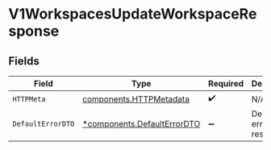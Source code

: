 # V1WorkspacesUpdateWorkspaceResponse


## Fields

| Field                                                                     | Type                                                                      | Required                                                                  | Description                                                               |
| ------------------------------------------------------------------------- | ------------------------------------------------------------------------- | ------------------------------------------------------------------------- | ------------------------------------------------------------------------- |
| `HTTPMeta`                                                                | [components.HTTPMetadata](../../models/components/httpmetadata.md)        | :heavy_check_mark:                                                        | N/A                                                                       |
| `DefaultErrorDTO`                                                         | [*components.DefaultErrorDTO](../../models/components/defaulterrordto.md) | :heavy_minus_sign:                                                        | Default error response                                                    |